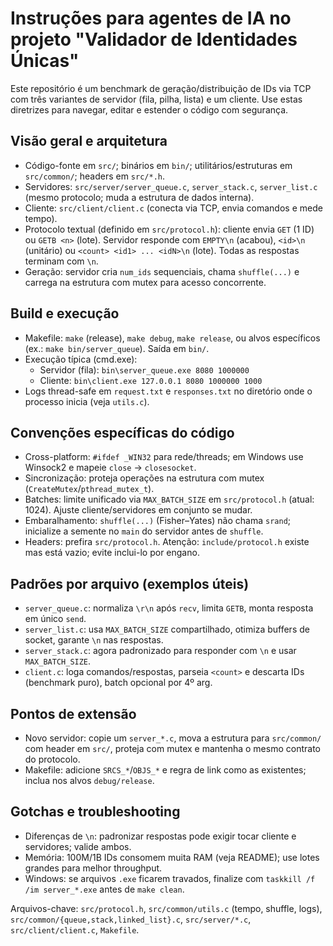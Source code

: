 # Instruções para agentes de IA no projeto "Validador de Identidades Únicas"

Este repositório é um benchmark de geração/distribuição de IDs via TCP com três variantes de servidor (fila, pilha, lista) e um cliente. Use estas diretrizes para navegar, editar e estender o código com segurança.

## Visão geral e arquitetura
- Código-fonte em `src/`; binários em `bin/`; utilitários/estruturas em `src/common/`; headers em `src/*.h`.
- Servidores: `src/server/server_queue.c`, `server_stack.c`, `server_list.c` (mesmo protocolo; muda a estrutura de dados interna).
- Cliente: `src/client/client.c` (conecta via TCP, envia comandos e mede tempo).
- Protocolo textual (definido em `src/protocol.h`): cliente envia `GET` (1 ID) ou `GETB <n>` (lote). Servidor responde com `EMPTY\n` (acabou), `<id>\n` (unitário) ou `<count> <id1> ... <idN>\n` (lote). Todas as respostas terminam com `\n`.
- Geração: servidor cria `num_ids` sequenciais, chama `shuffle(...)` e carrega na estrutura com mutex para acesso concorrente.

## Build e execução
- Makefile: `make` (release), `make debug`, `make release`, ou alvos específicos (ex.: `make bin/server_queue`). Saída em `bin/`.
- Execução típica (cmd.exe):
  - Servidor (fila): `bin\server_queue.exe 8080 1000000`
  - Cliente: `bin\client.exe 127.0.0.1 8080 1000000 1000`
- Logs thread-safe em `request.txt` e `responses.txt` no diretório onde o processo inicia (veja `utils.c`).

## Convenções específicas do código
- Cross-platform: `#ifdef _WIN32` para rede/threads; em Windows use Winsock2 e mapeie `close` -> `closesocket`.
- Sincronização: proteja operações na estrutura com mutex (`CreateMutex`/`pthread_mutex_t`).
- Batches: limite unificado via `MAX_BATCH_SIZE` em `src/protocol.h` (atual: 1024). Ajuste cliente/servidores em conjunto se mudar.
- Embaralhamento: `shuffle(...)` (Fisher–Yates) não chama `srand`; inicialize a semente no `main` do servidor antes de `shuffle`.
- Headers: prefira `src/protocol.h`. Atenção: `include/protocol.h` existe mas está vazio; evite inclui-lo por engano.

## Padrões por arquivo (exemplos úteis)
- `server_queue.c`: normaliza `\r\n` após `recv`, limita `GETB`, monta resposta em único `send`.
- `server_list.c`: usa `MAX_BATCH_SIZE` compartilhado, otimiza buffers de socket, garante `\n` nas respostas.
- `server_stack.c`: agora padronizado para responder com `\n` e usar `MAX_BATCH_SIZE`.
- `client.c`: loga comandos/respostas, parseia `<count>` e descarta IDs (benchmark puro), batch opcional por 4º arg.

## Pontos de extensão
- Novo servidor: copie um `server_*.c`, mova a estrutura para `src/common/` com header em `src/`, proteja com mutex e mantenha o mesmo contrato do protocolo.
- Makefile: adicione `SRCS_*`/`OBJS_*` e regra de link como as existentes; inclua nos alvos `debug/release`.

## Gotchas e troubleshooting
- Diferenças de `\n`: padronizar respostas pode exigir tocar cliente e servidores; valide ambos.
- Memória: 100M/1B IDs consomem muita RAM (veja README); use lotes grandes para melhor throughput.
- Windows: se arquivos `.exe` ficarem travados, finalize com `taskkill /f /im server_*.exe` antes de `make clean`.

Arquivos-chave: `src/protocol.h`, `src/common/utils.c` (tempo, shuffle, logs), `src/common/{queue,stack,linked_list}.c`, `src/server/*.c`, `src/client/client.c`, `Makefile`.
